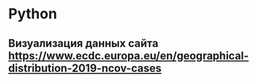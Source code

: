 # Python
## Визуализация данных сайта https://www.ecdc.europa.eu/en/geographical-distribution-2019-ncov-cases
